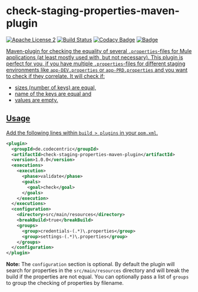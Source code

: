 # check-staging-properties-maven-plugin
<a href="https://www.apache.org/licenses/LICENSE-2.0.txt"><img src="https://camo.githubusercontent.com/5897a599003da6eaeea8955598349abe548600ae/68747470733a2f2f696d672e736869656c64732e696f2f62616467652f6c6963656e73652d415346322d626c75652e737667" alt="Apache License 2" data-canonical-src="https://img.shields.io/badge/license-ASF2-blue.svg" style="max-width:100%;"></a>
<a href="https://travis-ci.org/codecentric/spring-boot-admin"><img src="https://camo.githubusercontent.com/79d4e0f1b30a87b9c5d4397a325f76bce1bc00c2/68747470733a2f2f7472617669732d63692e6f72672f636f646563656e747269632f737072696e672d626f6f742d61646d696e2e7376673f6272616e63683d6d6173746572" alt="Build Status" data-canonical-src="https://travis-ci.org/codecentric/spring-boot-admin.svg?branch=master" style="max-width:100%;"></a>
<a href="https://www.codacy.com/app/britter/check-staging-properties-maven-plugin"><img src="https://camo.githubusercontent.com/4a417d5e767212793ec8592cbfe0c86558b2d23a/68747470733a2f2f6170692e636f646163792e636f6d2f70726f6a6563742f62616467652f67726164652f3866643762616336656461633431376138343531333837323836666536393137" alt="Codacy Badge" data-canonical-src="https://api.codacy.com/project/badge/grade/8fd7bac6edac417a8451387286fe6917" style="max-width:100%;"></a>
<a href="https://coveralls.io/github/codecentric/check-staging-properties-maven-plugin"><img alt="Badge" class="notice-badge" src="https://coveralls.io/repos/github/codecentric/check-staging-properties-maven-plugin/badge.svg?branch=master">

Maven-plugin for checking the equality of several `.properties`-files for Mule applications (at least mostly used with, but not necessary). This plugin is perfect for you, if you have multiple `.properties`-files for different staging environments like `app-DEV.properties` or `app-PRD.properties` and you want to check if they correlate. It will check if:

- sizes (number of keys) are equal,
- name of the keys are equal and
- values are empty.

## Usage

Add the following lines within `build > plugins` in your `pom.xml`.

```xml
<plugin>
  <groupId>de.codecentric</groupId>
  <artifactId>check-staging-properties-maven-plugin</artifactId>
  <version>1.0.0</version>
  <executions>
    <execution>
      <phase>validate</phase>
      <goals>
        <goal>check</goal>
      </goals>
    </execution>
  </executions>
  <configuration>
    <directory>src/main/resources</directory>
    <breakBuild>true</breakBuild>
    <groups>
      <group>credentials-(.*)\.properties</group>
      <group>settings-(.*)\.properties</group>
    </groups>
  </configuration>
</plugin>
```

**Note:** The `configuration` section is optional. By default the plugin will search for properties in the `src/main/resources` directory and will break the build if the properties are not equal. You can optionally pass a list of `groups` to group the checking of properties by filename.
